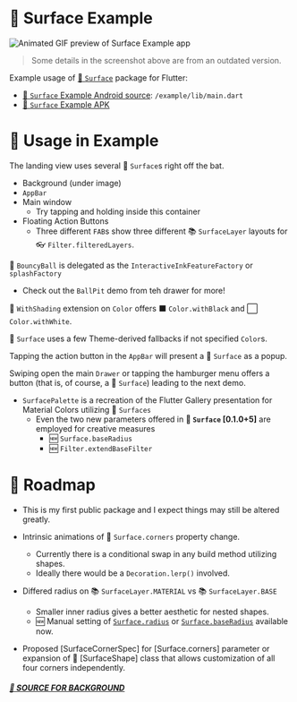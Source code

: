 # 🌟 Surface Example

![Animated GIF preview of Surface Example app](https://github.com/Zabadam/surface/blob/main/doc/Surface-Example.gif?raw=true)
> Some details in the screenshot above are from an outdated version.

Example usage of [🌟 `Surface`](https://github.com/Zabadam/surface) package for Flutter:
- [🌟 `Surface` Example Android source](https://github.com/Zabadam/surface/tree/main/example/lib/main.dart): `/example/lib/main.dart`
- [🌟 `Surface` Example APK](https://github.com/Zabadam/surface/tree/main/example/build/app/outputs/flutter-apk/app-release.apk)

# 🧫 Usage in Example
The landing view uses several 🌟 `Surface`s right off the bat.
- Background (under image)
- `AppBar`
- Main window
  - Try tapping and holding inside this container
- Floating Action Buttons
  - Three different `FAB`s show three different 📚 `SurfaceLayer` layouts for 👓 `Filter.filteredLayers`.

🏓 `BouncyBall` is delegated as the `InteractiveInkFeatureFactory` or `splashFactory`
  - Check out the `BallPit` demo from teh drawer for more!

🔦 `WithShading` extension on `Color` offers ⬛ `Color.withBlack` and ⬜ `Color.withWhite`.

🌟 `Surface` uses a few Theme-derived fallbacks if not specified `Color`s.

Tapping the action button in the `AppBar` will present a 🌟 `Surface` as a popup.

Swiping open the main `Drawer` or tapping the hamburger menu offers a button (that is, of course, a 🌟 `Surface`) leading to the next demo.
- `SurfacePalette` is a recreation of the Flutter Gallery presentation for Material Colors utilizing 🌟 `Surfaces`
  - Even the two new parameters offered in **🌟 `Surface` [0.1.0+5]** are employed for creative measures
    - 🆕 `Surface.baseRadius`
    - 🆕 `Filter.extendBaseFilter`


# 🌇 Roadmap
- This is my first public package and I expect things may still be altered greatly.

- Intrinsic animations of 📐 `Surface.corners` property change.
    - Currently there is a conditional swap in any build method utilizing shapes.
    - Ideally there would be a `Decoration.lerp()` involved.

- Differed radius on 📚 `SurfaceLayer.MATERIAL` vs 📚 `SurfaceLayer.BASE`
    - Smaller inner radius gives a better aesthetic for nested shapes.
    - 🆕 Manual setting of [`Surface.radius`](https://pub.dev/documentation/surface/latest/surface/Surface/radius.html) or [`Surface.baseRadius`](https://pub.dev/documentation/surface/latest/surface/Surface/baseRadius.html) available now.

- Proposed [SurfaceCornerSpec] for [Surface.corners] parameter or expansion of 🔰 [SurfaceShape] class that allows customization of all four corners independently.

##### [**🔗 SOURCE FOR BACKGROUND**](https://apod.nasa.gov/apod/image/2102/rosette_goldman_2500.jpg "Don Goldman via NASA APOD")
